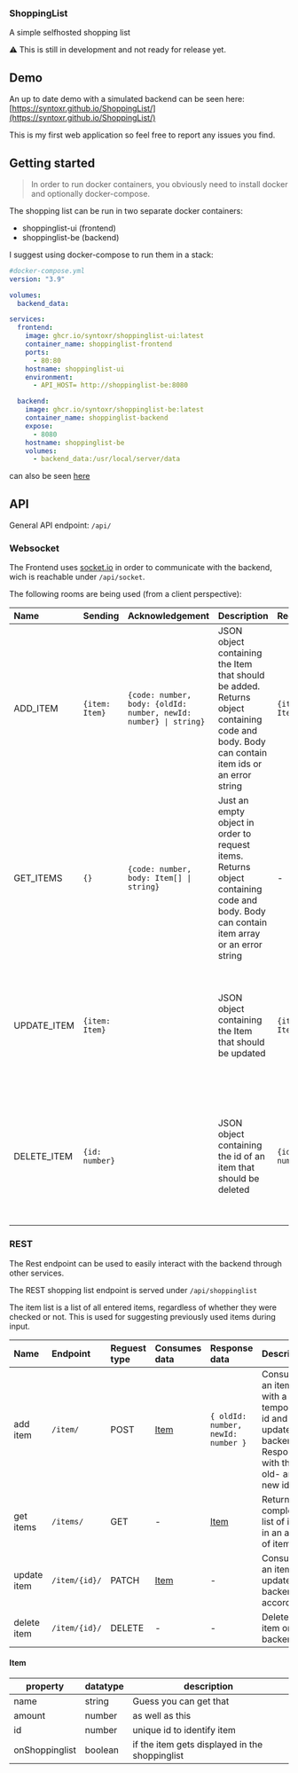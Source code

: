 ### ShoppingList

A simple selfhosted shopping list

⚠️ This is still in development and not ready for release yet.

## Demo

An up to date demo with a simulated backend can be seen here: [https://syntoxr.github.io/ShoppingList/](https://syntoxr.github.io/ShoppingList/)

This is my first web application so feel free to report any issues you find.

## Getting started

> In order to run docker containers, you obviously need to install docker and optionally docker-compose.

The shopping list can be run in two separate docker containers:

- shoppinglist-ui (frontend)
- shoppinglist-be (backend)

I suggest using docker-compose to run them in a stack:

```yml
#docker-compose.yml
version: "3.9"

volumes:
  backend_data:

services:
  frontend:
    image: ghcr.io/syntoxr/shoppinglist-ui:latest
    container_name: shoppinglist-frontend
    ports:
      - 80:80
    hostname: shoppinglist-ui
    environment:
      - API_HOST= http://shoppinglist-be:8080

  backend:
    image: ghcr.io/syntoxr/shoppinglist-be:latest
    container_name: shoppinglist-backend
    expose:
      - 8080
    hostname: shoppinglist-be
    volumes:
      - backend_data:/usr/local/server/data
```

can also be seen [here](docker-compose.yml)

## API

General API endpoint: `/api/`

### Websocket

The Frontend uses [socket.io](https://socket.io/) in order to communicate with the backend, wich is reachable under `/api/socket`.

The following rooms are being used (from a client perspective):

| Name        | Sending        | Acknowledgement                                                  | Description                                                                                                                                 | Recieving      | Description                                                                                                                                               |
| :---------- | :------------- | ---------------------------------------------------------------- | :------------------------------------------------------------------------------------------------------------------------------------------ | :------------- | :-------------------------------------------------------------------------------------------------------------------------------------------------------- |
| ADD_ITEM    | `{item: Item}` | `{code: number, body: {oldId: number, newId: number} \| string}` | JSON object containing the Item that should be added. Returns object containing code and body. Body can contain item ids or an error string | `{item: Item}` | JSON object containing the Item that was added from some other client. This is being send to all clients except the one that send ADD_ITEM.               |
| GET_ITEMS   | `{}`           | `{code: number, body: Item[] \| string}`                         | Just an empty object in order to request items. Returns object containing code and body. Body can contain item array or an error string     | -              | -                                                                                                                                                         |
| UPDATE_ITEM | `{item: Item}` |                                                                  | JSON object containing the Item that should be updated                                                                                      | `{item: Item}` | JSON object containing the Item that was updated from some other client. This is being send to all clients except the one that send UPDATE_ITEM.          |
| DELETE_ITEM | `{id: number}` |                                                                  | JSON object containing the id of an item that should be deleted                                                                             | `{id: number}` | JSON object containing the id of an item that was deleted from some other client. This is being send to all clients except the one that send DELETE_ITEM. |

### REST

The Rest endpoint can be used to easily interact with the backend through other services.

The REST shopping list endpoint is served under `/api/shoppinglist`

The item list is a list of all entered items, regardless of whether they were checked or not. This is used for suggesting previously used items during input.

| **Name**    | **Endpoint**  | **Reguest type** | **Consumes data** | **Response data**                  | **Description**                                                                             |
| :---------- | :------------ | :--------------- | :---------------- | :--------------------------------- | :------------------------------------------------------------------------------------------ |
| add item    | `/item/`      | POST             | [Item](#item)     | `{ oldId: number, newId: number }` | Consumes an item with a temporary id and updates backend. Responds with the old- and new id |
| get items   | `/items/`     | GET              | -                 | [Item](#item)                      | Returns complete list of items in an array of items                                         |
| update item | `/item/{id}/` | PATCH            | [Item](#item)     | -                                  | Consumes an item and updates backend accordingly                                            |
| delete item | `/item/{id}/` | DELETE           | -                 | -                                  | Deletes item on backend                                                                     |

#### Item

| property       | datatype | description                                    |
| -------------- | -------- | ---------------------------------------------- |
| name           | string   | Guess you can get that                         |
| amount         | number   | as well as this                                |
| id             | number   | unique id to identify item                     |
| onShoppinglist | boolean  | if the item gets displayed in the shoppinglist |

